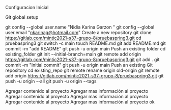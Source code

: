 Configuracion Inicial 

Git global setup

git config --global user.name "Nidia Karina  Garzon "
git config --global user.email "nkarinag@hotmail.com"
Create a new repository
git clone https://gitlab.com/mintic2021-s37-grupo-8/pruebaspring3.git
cd pruebaspring3
git switch -c main
touch README.md
git add README.md
git commit -m "add README"
git push -u origin main
Push an existing folder
cd existing_folder
git init --initial-branch=main
git remote add origin https://gitlab.com/mintic2021-s37-grupo-8/pruebaspring3.git
git add .
git commit -m "Initial commit"
git push -u origin main
Push an existing Git repository
cd existing_repo
git remote rename origin old-origin
git remote add origin https://gitlab.com/mintic2021-s37-grupo-8/pruebaspring3.git
git push -u origin --all
git push -u origin --tags

Agregar contenido al proyecto 
Agregar mas información al proyecto 
Agregar contenido al proyecto 
Agregar mas información al proyecto Agregar contenido al proyecto 
Agregar mas información al proyecto 
ok
